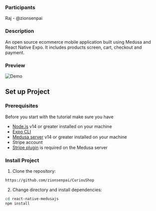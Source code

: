 ### Participants
Raj - @zionsenpai

### Description

An open source ecommerce mobile application built using Medusa and React Native Expo. It includes products screen, cart, checkout and payment. 

### Preview

![Demo](https://s5.gifyu.com/images/Screen_Recording_2022-09-01_at_11.13.49_PM_1-online-video-cutter.com-1-1.gif)


## Set up Project

### Prerequisites
Before you start with the tutorial make sure you have

- [Node.js](https://nodejs.org/en/) v14 or greater installed on your machine
- [Expo CLI](https://expo.dev/) 
- [Medusa server](https://docs.medusajs.com/quickstart/quick-start/) v14 or greater installed on your machine
- Stripe account
- [Stripe plugin](https://docs.medusajs.com/add-plugins/stripe/) is required on the Medusa server

### Install Project

1. Clone the repository:

```bash
https://github.com/zionsenpai/CuriouShop
```

2. Change directory and install dependencies:

```bash
cd react-native-medusajs
npm install
```
